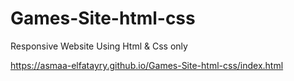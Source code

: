 # Games-Site-html-css
Responsive Website Using Html & Css only

https://asmaa-elfatayry.github.io/Games-Site-html-css/index.html
